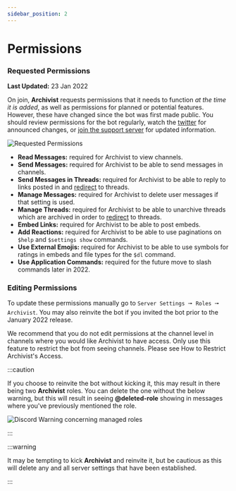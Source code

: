 ```yaml
---
sidebar_position: 2
---
```


# Permissions
### Requested Permissions ###
**Last Updated:** 23 Jan 2022

On join, **Archivist** requests permissions that it needs to function *at the time it is added*, as well as permissions for planned or potential features. However, these have changed since the bot was first made public. You should review permissions for the bot regularly, watch the [twitter](https://twitter.com/_ArchivistBot_) for announced changes, or [join the support server](https://discord.gg/FzhC9bVFva) for updated information.

![Requested Permissions](/img/permissions.png)
- **Read Messages:** required for Archivist to view channels.
- **Send Messages:** required for Archivist to be able to send messages in channels.
- **Send Messages in Threads:** required for Archivist to be able to reply to links posted in and [redirect](/docs/Commands/redirect) to threads.
- **Manage Messages:** required for Archivist to delete user messages if that setting is used.
- **Manage Threads:** required for Archivist to be able to unarchive threads which are archived in order to [redirect](/docs/Commands/redirect) to threads.
- **Embed Links:** required for Archivist to be able to post embeds.
- **Add Reactions:** required for Archivist to be able to use paginations on `$help` and `$settings show` commands.
- **Use External Emojis:** required for Archivist to be able to use symbols for ratings in embeds and file types for the `$dl` command.
- **Use Application Commands:** required for the future move to slash commands later in 2022.

### Editing Permissions ###
To update these permissions manually go to `Server Settings 🠖 Roles 🠖 Archivist`. You may also reinvite the bot if you invited the bot prior to the January 2022 release.

We recommend that you do not edit permissions at the channel level in channels where you would like Archivist to have access. Only use this feature to restrict the bot from seeing channels. Please see How to Restrict Archivist's Access.

:::caution

If you choose to reinvite the bot without kicking it, this may result in there being two **Archivist** roles. You can delete the one without the below warning, but this will result in seeing **@deleted-role** showing in messages where you've previously mentioned the role.

![Discord Warning concerning managed roles](/img/warning.png)

:::

:::warning

It may be tempting to kick **Archivist** and reinvite it, but be cautious as this will delete any and all server settings that have been established.

:::